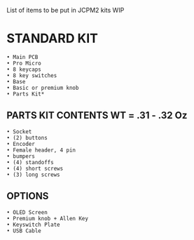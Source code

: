 List of items to be put in JCPM2 kits WIP

# STANDARD KIT #

    • Main PCB
    • Pro Micro
    • 8 keycaps
    • 8 key switches
    • Base
    • Basic or premium knob
    • Parts Kit*

## PARTS KIT CONTENTS WT = .31 - .32 Oz ##

    • Socket
    • (2) buttons
    • Encoder
    • Female header, 4 pin
    • bumpers
    • (4) standoffs
    • (4) short screws
    • (3) long screws

## OPTIONS ##

    • OLED Screen
    • Premium knob + Allen Key
    • Keyswitch Plate
    • USB Cable
